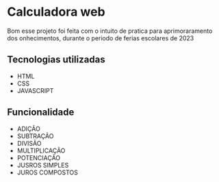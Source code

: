 # Calculadora web  

 Bom esse projeto foi feita com o intuito de pratica para aprimoraramento dos onhecimentos, durante o periodo de ferias escolares de 2023

 ## Tecnologias utilizadas
 * HTML
 * CSS
 * JAVASCRIPT

## Funcionalidade
 * ADIÇÃO
 * SUBTRAÇÃO
 * DIVISÃO
 * MULTIPLICAÇÃO
 * POTENCIAÇÃO
 * JUSROS SIMPLES
 * JUROS COMPOSTOS


 

